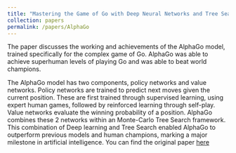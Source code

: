 ```yaml
---
title: "Mastering the Game of Go with Deep Neural Networks and Tree Search"
collection: papers
permalink: /papers/AlphaGo
---
```


The paper discusses the working and achievements of the AlphaGo model, trained specifically for the complex game of Go. AlphaGo was able to achieve superhuman levels of playing Go and was able to beat world champions.

The AlphaGo model has two components, policy networks and value networks. Policy networks are trained to predict next moves given the current position. These are first trained through supervised learning, using expert human games, followed by reinforced learning through self-play. Value networks evaluate the winning probability of a position. AlphaGo combines these 2 networks within an Monte-Carlo Tree Search framework. This combination of Deep learning and Tree Search enabled AlphaGo to outperform previous models and human champions, marking a major milestone in artificial intelligence. You can find the original paper [here]([https://arxiv.org/abs/2006.08381](https://www.davidsilver.uk/wp-content/uploads/2020/03/unformatted_final_mastering_go.pdf))


